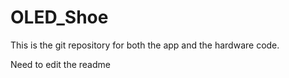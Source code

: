 # OLED_Shoe


This is the git repository for both the app and the hardware code.

Need to edit the readme

